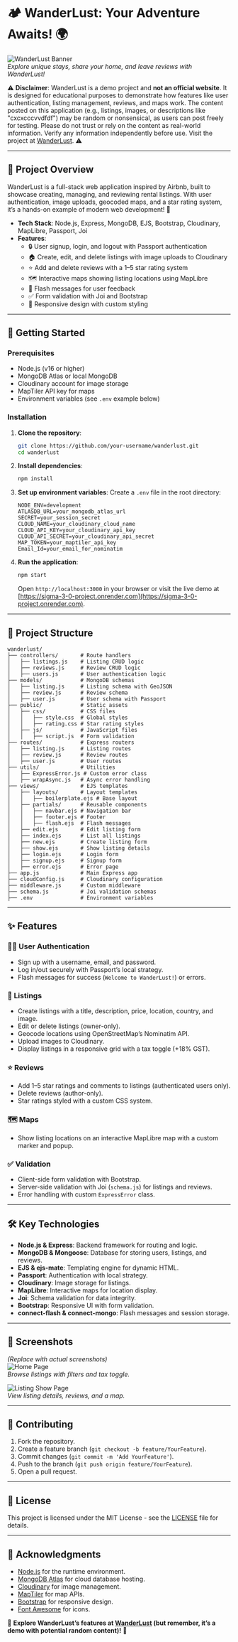 # 🏕️ WanderLust: Your Adventure Awaits! 🌍

![WanderLust Banner](https://via.placeholder.com/1200x300.png?text=WanderLust+Adventure)  
*Explore unique stays, share your home, and leave reviews with WanderLust!*

⚠️ **Disclaimer**: WanderLust is a demo project and **not an official website**. It is designed for educational purposes to demonstrate how features like user authentication, listing management, reviews, and maps work. The content posted on this application (e.g., listings, images, or descriptions like "cxcxcccvvdfdf") may be random or nonsensical, as users can post freely for testing. Please do not trust or rely on the content as real-world information. Verify any information independently before use. Visit the project at [WanderLust](https://sigma-3-0-project.onrender.com). ⚠️

---

## 📖 Project Overview

WanderLust is a full-stack web application inspired by Airbnb, built to showcase creating, managing, and reviewing rental listings. With user authentication, image uploads, geocoded maps, and a star rating system, it’s a hands-on example of modern web development! 🚀

- **Tech Stack**: Node.js, Express, MongoDB, EJS, Bootstrap, Cloudinary, MapLibre, Passport, Joi
- **Features**:
  - 🔒 User signup, login, and logout with Passport authentication
  - 🏠 Create, edit, and delete listings with image uploads to Cloudinary
  - ⭐ Add and delete reviews with a 1–5 star rating system
  - 🗺️ Interactive maps showing listing locations using MapLibre
  - 📢 Flash messages for user feedback
  - ✅ Form validation with Joi and Bootstrap
  - 📱 Responsive design with custom styling

---

## 🚀 Getting Started

### Prerequisites
- Node.js (v16 or higher)
- MongoDB Atlas or local MongoDB
- Cloudinary account for image storage
- MapTiler API key for maps
- Environment variables (see `.env` example below)

### Installation
1. **Clone the repository**:
   ```bash
   git clone https://github.com/your-username/wanderlust.git
   cd wanderlust
   ```

2. **Install dependencies**:
   ```bash
   npm install
   ```

3. **Set up environment variables**:
   Create a `.env` file in the root directory:
   ```env
   NODE_ENV=development
   ATLASDB_URL=your_mongodb_atlas_url
   SECRET=your_session_secret
   CLOUD_NAME=your_cloudinary_cloud_name
   CLOUD_API_KEY=your_cloudinary_api_key
   CLOUD_API_SECRET=your_cloudinary_api_secret
   MAP_TOKEN=your_maptiler_api_key
   Email_Id=your_email_for_nominatim
   ```

4. **Run the application**:
   ```bash
   npm start
   ```
   Open `http://localhost:3000` in your browser or visit the live demo at [https://sigma-3-0-project.onrender.com](https://sigma-3-0-project.onrender.com).

---

## 📂 Project Structure

```plaintext
wanderlust/
├── controllers/       # Route handlers
│   ├── listings.js    # Listing CRUD logic
│   ├── reviews.js     # Review CRUD logic
│   ├── users.js       # User authentication logic
├── models/            # MongoDB schemas
│   ├── listing.js     # Listing schema with GeoJSON
│   ├── review.js      # Review schema
│   ├── user.js        # User schema with Passport
├── public/            # Static assets
│   ├── css/           # CSS files
│   │   ├── style.css  # Global styles
│   │   ├── rating.css # Star rating styles
│   ├── js/            # JavaScript files
│   │   ├── script.js  # Form validation
├── routes/            # Express routers
│   ├── listing.js     # Listing routes
│   ├── review.js      # Review routes
│   ├── user.js        # User routes
├── utils/             # Utilities
│   ├── ExpressError.js # Custom error class
│   ├── wrapAsync.js   # Async error handling
├── views/             # EJS templates
│   ├── layouts/       # Layout templates
│   │   ├── boilerplate.ejs # Base layout
│   ├── partials/      # Reusable components
│   │   ├── navbar.ejs # Navigation bar
│   │   ├── footer.ejs # Footer
│   │   ├── flash.ejs  # Flash messages
│   ├── edit.ejs       # Edit listing form
│   ├── index.ejs      # List all listings
│   ├── new.ejs        # Create listing form
│   ├── show.ejs       # Show listing details
│   ├── login.ejs      # Login form
│   ├── signup.ejs     # Signup form
│   ├── error.ejs      # Error page
├── app.js             # Main Express app
├── cloudConfig.js     # Cloudinary configuration
├── middleware.js      # Custom middleware
├── schema.js          # Joi validation schemas
├── .env               # Environment variables
```

---

## ✨ Features

### 🧑‍💻 User Authentication
- Sign up with a username, email, and password.
- Log in/out securely with Passport’s local strategy.
- Flash messages for success (`Welcome to WanderLust!`) or errors.

### 🏡 Listings
- Create listings with a title, description, price, location, country, and image.
- Edit or delete listings (owner-only).
- Geocode locations using OpenStreetMap’s Nominatim API.
- Upload images to Cloudinary.
- Display listings in a responsive grid with a tax toggle (+18% GST).

### ⭐ Reviews
- Add 1–5 star ratings and comments to listings (authenticated users only).
- Delete reviews (author-only).
- Star ratings styled with a custom CSS system.

### 🗺️ Maps
- Show listing locations on an interactive MapLibre map with a custom marker and popup.

### ✅ Validation
- Client-side form validation with Bootstrap.
- Server-side validation with Joi (`schema.js`) for listings and reviews.
- Error handling with custom `ExpressError` class.

---

## 🛠️ Key Technologies

- **Node.js & Express**: Backend framework for routing and logic.
- **MongoDB & Mongoose**: Database for storing users, listings, and reviews.
- **EJS & ejs-mate**: Templating engine for dynamic HTML.
- **Passport**: Authentication with local strategy.
- **Cloudinary**: Image storage for listings.
- **MapLibre**: Interactive maps for location display.
- **Joi**: Schema validation for data integrity.
- **Bootstrap**: Responsive UI with form validation.
- **connect-flash & connect-mongo**: Flash messages and session storage.

---

## 📸 Screenshots

*(Replace with actual screenshots)*  
![Home Page](https://via.placeholder.com/600x300.png?text=Home+Page)  
*Browse listings with filters and tax toggle.*

![Listing Show Page](https://via.placeholder.com/600x300.png?text=Listing+Show+Page)  
*View listing details, reviews, and a map.*

---

## 🤝 Contributing

1. Fork the repository.
2. Create a feature branch (`git checkout -b feature/YourFeature`).
3. Commit changes (`git commit -m 'Add YourFeature'`).
4. Push to the branch (`git push origin feature/YourFeature`).
5. Open a pull request.

---

## 📜 License

This project is licensed under the MIT License - see the [LICENSE](LICENSE) file for details.

---

## 🙌 Acknowledgments

- [Node.js](https://nodejs.org/) for the runtime environment.
- [MongoDB Atlas](https://www.mongodb.com/cloud/atlas) for cloud database hosting.
- [Cloudinary](https://cloudinary.com/) for image management.
- [MapTiler](https://www.maptiler.com/) for map APIs.
- [Bootstrap](https://getbootstrap.com/) for responsive design.
- [Font Awesome](https://fontawesome.com/) for icons.

🌟 **Explore WanderLust’s features at [WanderLust](https://sigma-3-0-project.onrender.com) (but remember, it’s a demo with potential random content)!** 🌟
